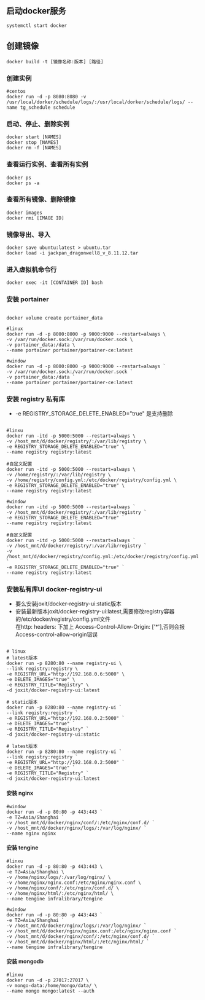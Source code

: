 ## 启动docker服务
```shell
systemctl start docker
```

## 创建镜像
```shell
docker build -t [镜像名称:版本] [路径]
```

### 创建实例
```shell
#centos
docker run -d -p 8080:8080 -v /usr/local/dorker/schedule/logs/:/usr/local/dorker/schedule/logs/ --name tg_schedule schedule
```

### 启动、停止、删除实例
```shell
docker start [NAMES]
docker stop [NAMES]
docker rm -f [NAMES]
```

### 查看运行实例、查看所有实例
```shell
docker ps
docker ps -a
```

### 查看所有镜像、删除镜像
```shell
docker images
docker rmi [IMAGE ID]
```

### 镜像导出、导入
```shell
docker save ubuntu:latest > ubuntu.tar
docker load -i jackpan_dragonwell8_v_8.11.12.tar
```

### 进入虚拟机命令行
```shell
docker exec -it [CONTAINER ID] bash
```

### 安装 portainer
```shell

docker volume create portainer_data

#linux
docker run -d -p 8000:8000 -p 9000:9000 --restart=always \
-v /var/run/docker.sock:/var/run/docker.sock \
-v portainer_data:/data \
--name portainer portainer/portainer-ce:latest

#window
docker run -d -p 8000:8000 -p 9000:9000 --restart=always `
-v /var/run/docker.sock:/var/run/docker.sock `
-v portainer_data:/data `
--name portainer portainer/portainer-ce:latest

```

### 安装 registry 私有库
* -e REGISTRY_STORAGE_DELETE_ENABLED="true" 是支持删除
```shell

#linxu 
docker run -itd -p 5000:5000 --restart=always \
-v /host_mnt/d/docker/registry/:/var/lib/registry \
-e REGISTRY_STORAGE_DELETE_ENABLED="true" \
--name registry registry:latest

#自定义配置
docker run -itd -p 5000:5000 --restart=always \
-v /home/registry/:/var/lib/registry \
-v /home/registry/config.yml:/etc/docker/registry/config.yml \
-e REGISTRY_STORAGE_DELETE_ENABLED="true" \
--name registry registry:latest

#window
docker run -itd -p 5000:5000 --restart=always `
-v /host_mnt/d/docker/registry/:/var/lib/registry `
-e REGISTRY_STORAGE_DELETE_ENABLED="true" `
--name registry registry:latest

#自定义配置
docker run -itd -p 5000:5000 --restart=always `
-v /host_mnt/d/docker/registry/:/var/lib/registry `
-v /host_mnt/d/docker/registry/config.yml:/etc/docker/registry/config.yml `
-e REGISTRY_STORAGE_DELETE_ENABLED="true" `
--name registry registry:latest
```

### 安装私有库UI docker-registry-ui
* 要么安装joxit/docker-registry-ui:static版本
* 安装最新版本joxit/docker-registry-ui:latest,需要修改registry容器的/etc/docker/registry/config.yml文件<br/>
在http: headers: 下加上 Access-Control-Allow-Origin: ['*'],否则会报Access-control-allow-origin错误

```shell

# linux
# latest版本
docker run -p 8280:80 --name registry-ui \
--link registry:registry \
-e REGISTRY_URL="http://192.168.0.6:5000" \
-e DELETE_IMAGES="true" \
-e REGISTRY_TITLE="Registry" \
-d joxit/docker-registry-ui:latest

# static版本
docker run -p 8280:80 --name registry-ui `
--link registry:registry `
-e REGISTRY_URL="http://192.168.0.2:5000" `
-e DELETE_IMAGES="true" `
-e REGISTRY_TITLE="Registry" `
-d joxit/docker-registry-ui:static

# latest版本
docker run -p 8280:80 --name registry-ui `
--link registry:registry `
-e REGISTRY_URL="http://192.168.0.2:5000" `
-e DELETE_IMAGES="true" `
-e REGISTRY_TITLE="Registry" `
-d joxit/docker-registry-ui:latest
```

#### 安装 nginx
```shell
#window
docker run -d -p 80:80 -p 443:443 `
-e TZ=Asia/Shanghai `
-v /host_mnt/d/docker/nginx/conf/:/etc/nginx/conf.d/ `
-v /host_mnt/d/docker/nginx/logs/:/var/log/nginx/ `
--name nginx nginx
```

#### 安装 tengine
```shell
#linxu
docker run -d -p 80:80 -p 443:443 \
-e TZ=Asia/Shanghai \
-v /home/nginx/logs/:/var/log/nginx/ \
-v /home/nginx/nginx.conf:/etc/nginx/nginx.conf \
-v /home/nginx/conf/:/etc/nginx/conf.d/ \
-v /home/nginx/html/:/etc/nginx/html/ \
--name tengine infralibrary/tengine

#window
docker run -d -p 80:80 -p 443:443 `
-e TZ=Asia/Shanghai `
-v /host_mnt/d/docker/nginx/logs/:/var/log/nginx/ `
-v /host_mnt/d/docker/nginx/nginx.conf:/etc/nginx/nginx.conf `
-v /host_mnt/d/docker/nginx/conf/:/etc/nginx/conf.d/ `
-v /host_mnt/d/docker/nginx/html/:/etc/nginx/html/ `
--name tengine infralibrary/tengine
```

#### 安装 mongodb
```shell
#linxu
docker run -d -p 27017:27017 \      
-v mongo-data:/home/mongo/data/ \         
--name mongo mongo:latest --auth
```
